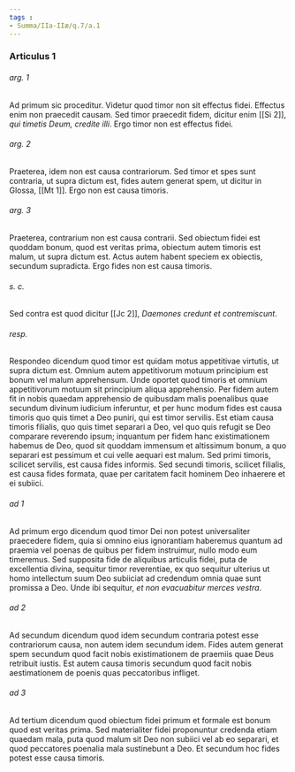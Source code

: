 ```yaml
---
tags : 
- Summa/IIa-IIæ/q.7/a.1
---
```


### Articulus 1

###### arg. 1
Ad primum sic proceditur. Videtur quod timor non sit effectus fidei. Effectus enim non praecedit causam. Sed timor praecedit fidem, dicitur enim [[Si 2]], *qui timetis Deum, credite illi*. Ergo timor non est effectus fidei.

###### arg. 2
Praeterea, idem non est causa contrariorum. Sed timor et spes sunt contraria, ut supra dictum est, fides autem generat spem, ut dicitur in Glossa, [[Mt 1]]. Ergo non est causa timoris.

###### arg. 3
Praeterea, contrarium non est causa contrarii. Sed obiectum fidei est quoddam bonum, quod est veritas prima, obiectum autem timoris est malum, ut supra dictum est. Actus autem habent speciem ex obiectis, secundum supradicta. Ergo fides non est causa timoris.

###### s. c.
Sed contra est quod dicitur [[Jc 2]], *Daemones credunt et contremiscunt*.

###### resp.
Respondeo dicendum quod timor est quidam motus appetitivae virtutis, ut supra dictum est. Omnium autem appetitivorum motuum principium est bonum vel malum apprehensum. Unde oportet quod timoris et omnium appetitivorum motuum sit principium aliqua apprehensio. Per fidem autem fit in nobis quaedam apprehensio de quibusdam malis poenalibus quae secundum divinum iudicium inferuntur, et per hunc modum fides est causa timoris quo quis timet a Deo puniri, qui est timor servilis. Est etiam causa timoris filialis, quo quis timet separari a Deo, vel quo quis refugit se Deo comparare reverendo ipsum; inquantum per fidem hanc existimationem habemus de Deo, quod sit quoddam immensum et altissimum bonum, a quo separari est pessimum et cui velle aequari est malum. Sed primi timoris, scilicet servilis, est causa fides informis. Sed secundi timoris, scilicet filialis, est causa fides formata, quae per caritatem facit hominem Deo inhaerere et ei subiici.

###### ad 1
Ad primum ergo dicendum quod timor Dei non potest universaliter praecedere fidem, quia si omnino eius ignorantiam haberemus quantum ad praemia vel poenas de quibus per fidem instruimur, nullo modo eum timeremus. Sed supposita fide de aliquibus articulis fidei, puta de excellentia divina, sequitur timor reverentiae, ex quo sequitur ulterius ut homo intellectum suum Deo subiiciat ad credendum omnia quae sunt promissa a Deo. Unde ibi sequitur, *et non evacuabitur merces vestra*.

###### ad 2
Ad secundum dicendum quod idem secundum contraria potest esse contrariorum causa, non autem idem secundum idem. Fides autem generat spem secundum quod facit nobis existimationem de praemiis quae Deus retribuit iustis. Est autem causa timoris secundum quod facit nobis aestimationem de poenis quas peccatoribus infliget.

###### ad 3
Ad tertium dicendum quod obiectum fidei primum et formale est bonum quod est veritas prima. Sed materialiter fidei proponuntur credenda etiam quaedam mala, puta quod malum sit Deo non subiici vel ab eo separari, et quod peccatores poenalia mala sustinebunt a Deo. Et secundum hoc fides potest esse causa timoris.

